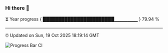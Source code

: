 ### Hi there 👋

⏳ Year progress { ███████████████████████▁▁▁▁▁▁▁ } 79.94 %

---

⏰ Updated on Sun, 19 Oct 2025 18:19:14 GMT

![Progress Bar CI](https://github.com/liununu/liununu/workflows/Progress%20Bar%20CI/badge.svg)

